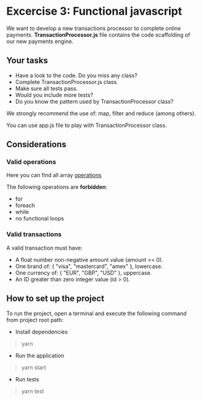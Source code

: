 # Excercise 3: Functional javascript

We want to develop a new transactions processor to complete online payments. **TransactionProcessor.js** file contains the code scaffolding of our new payments engine.

## Your tasks

- Have a look to the code. Do you miss any class?
- Complete TransactionProcessor.js class.
- Make sure all tests pass.
- Would you include more tests?
- Do you know the pattern used by TransactionProcessor class?

We strongly recommend the use of: map, filter and reduce (among others).

You can use app.js file to play with TransactionProcessor class.

## Considerations

### Valid operations

Here you can find all array [operations](https://developer.mozilla.org/en-US/docs/Web/JavaScript/Reference/Global_Objects/Array)

The following operations are **forbidden**:

- for
- foreach
- while
- no functional loops

### Valid transactions

A valid transaction must have:

- A float number non-negative amount value (amount >= 0).
- One brand of: { "visa", "mastercard", "amex" }, lowercase.
- One currency of: { "EUR", "GBP", "USD" }, uppercase.
- An ID greater than zero integer value (id > 0).

## How to set up the project

To run the project, open a terminal and execute the following command from project root path:

- Install dependencies

> yarn

- Run the application

> yarn start

- Run tests

> yarn test
